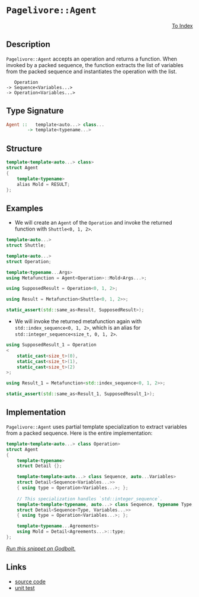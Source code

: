 <!-- Copyright 2024 Feng Mofan
SPDX-License-Identifier: Apache-2.0 -->

# `Pagelivore::Agent`

<p style='text-align: right;'><a href="../../../index.md#higher-order-modifications-2">To Index</a></p>

## Description

`Pagelivore::Agent` accepts an operation and returns a function.
When invoked by a packed sequence, the function extracts the list of variables from the packed sequence and instantiates the operation with the list.

<pre><code>   Operation
-> Sequence&lt;Variables...&gt;
-> Operation&lt;Variables...&gt;</code></pre>

## Type Signature

```Haskell
Agent ::   template<auto...> class...
        -> template<typename...>
```

## Structure

```C++
template<template<auto...> class>
struct Agent
{
    template<typename>
    alias Mold = RESULT;
};
```

## Examples

- We will create an `Agent` of the `Operation` and invoke the returned function with `Shuttle<0, 1, 2>`.

```C++
template<auto...>
struct Shuttle;

template<auto...>
struct Operation;

template<typename...Args>
using Metafunction = Agent<Operation>::Mold<Args...>;

using SupposedResult = Operation<0, 1, 2>;

using Result = Metafunction<Shuttle<0, 1, 2>>;

static_assert(std::same_as<Result, SupposedResult>);
```

- We will invoke the returned metafunction again with `std::index_sequence<0, 1, 2>`, which is an alias for `std::integer_sequence<size_t, 0, 1, 2>`.

```C++
using SupposedResult_1 = Operation
<
    static_cast<size_t>(0),
    static_cast<size_t>(1),
    static_cast<size_t>(2)
>;

using Result_1 = Metafunction<std::index_sequence<0, 1, 2>>;

static_assert(std::same_as<Result_1, SupposedResult_1>);
```

## Implementation

`Pagelivore::Agent` uses partial template specialization to extract variables from a packed sequence. Here is the entire implementation:

```C++
template<template<auto...> class Operation>
struct Agent
{
    template<typename>
    struct Detail {};

    template<template<auto...> class Sequence, auto...Variables>
    struct Detail<Sequence<Variables...>>
    { using type = Operation<Variables...>; };
    
    // This specialization handles `std::integer_sequence`.
    template<template<typename, auto...> class Sequence, typename Type, auto...Variables>
    struct Detail<Sequence<Type, Variables...>>
    { using type = Operation<Variables...>; };

    template<typename...Agreements>
    using Mold = Detail<Agreements...>::type;
};
```

[*Run this snippet on Godbolt.*](https://godbolt.org/#z:OYLghAFBqd5QCxAYwPYBMCmBRdBLAF1QCcAaPECAMzwBtMA7AQwFtMQByARg9KtQYEAysib0QXACx8BBAKoBnTAAUAHpwAMvAFYTStJg1DIApACYAQuYukl9ZATwDKjdAGFUtAK4sGIMxqkrgAyeAyYAHI%2BAEaYxP4AbKQADqgKhE4MHt6%2B/oGp6Y4CoeFRLLHxZkl2mA6ZQgRMxATZPn4Btpj2RQwNTQQlkTFxibaNza25HQrjA2FD5SNVAJS2qF7EyOwcBJgsyQa7JgDMbrv7h5gnbkxeRAB0jyfYANTIBgoKLwDyyXFMPWeJg0AEEZsQvA4XiDgIwCMCQSYAOxWUEvdEvc4HAFXU4EACef2YbCBaIx4MhBBeABFMI06C9kVYkdSTqjEWT0VjLtduTjrrcHk9jq93kxPi8hJgAI5eRhbUgvQWoR73ABqTTwTGi9AUpJBGJeFKhtPptGuUtl8txbg1xC1OswClVQJFCMNTJeXnSRkxhMwjOO1J%2Bf2IAMy1ztDt1LrdxwsjJZbPdGJT6IA9OmXgAVBB4L4KP7ILW0PAAL3DAheCEM6F1jISGhm6BAIDCu1hxAA%2BkorQwtiZG/c05i9tijnixzy8f7iZhFcrY6KPl9LXL%2B/O/UTWAHs/6F3cVY8o9rdfrDcaqaamHQLTL1wPTnu/oqT47ncLsOfUyivT7gFuAYnMGvz/ICpxvjGn5somrLxgiI58hOZyzjuqowsQmB7HCepupyf5hABACynjoIGwbXrepwYVhbCCB%2Bw4iq2BJ/MmoLInB7IIumABUfH8QJ6bcfx2bYEI2b8UJoK8QJslSRyiJmMcYTvF4WCBm4dx0IQ%2BL6uYyn9t46nXMgzZYFQelKSpRlAacaAbskBC4V%2B7HSQJLwAGJ4MQMwvNgqisAcAaSQiSE2ou0GgpekoIHcBD0GxClhQKh5Lgi0WgWG4FcaCyUztubDocQwDOQi3qES8RF0kwVBeP2PTkdCsKCNcmWVgwzytiRtDoNcILFQxro5SC5W%2BkIXjJAUmDoAASk6Xi0FSwEhmBEanIELxcIqZhDQhoKjQBc0KAtS1BpV1W1fVa1uEIsUEPFNobVtLw7XGX7wa5YKNI4yBduKSjNBAzatgoO5/bhbhHSdirjZNaTTVDi3PMsiXCfxkq1AIZH%2BYF9AvCF%2B3/pKE1TbN82LV2XCNW1gLsacI4zOGv2iDM1zpGWmBdvCIoQBoqwM99eDM%2BK3NuOznPc9gEBcPz%2BGMz9XYs6L4tc88EBmCjdPvcNB0vIjBCU41VWNJddQCGzBAtm2DBYKoPb3ta1xPdtrra3tX1M%2BDAMEEDlsg2D4rXPrlMwyT8Nk8dFNcMjbIcKstCcAArLwfgcFopCoJwbjWNYRrrJsQFKTwpAEJocerAA1iAicJPcAAcCRSInSIJJIACcxwt0p%2BicJIvAsBIGiBKn6eZxwvAKCAgSl2ncekHAsAwIgIDrAQyR3OQlBoPsdBxBEO6cKoDcALSty8wDIMgm2SPcZi8NNhAkHgLZbfwggiGI7BSDIgiKCo6iz1ILoLaAB3MMyROA8HjknFOZcM6cG%2BHcdeVJUBUBeEfBIp9JDn0vtfW%2BLwIAeB3vQYgjIi7LF4DPLQqwIBIG3skXeZAKAQHoYwkAwApBmD4HQXYPlKDRDgdEMITR8SQN4EI5gxB8TfGiNoWoM9i7bzogQb4DBaCiMAVgaIXhgA3FoLQSe3BeBYBYIYYA4hNHeXkXgAAbk6OBmBVC1DuNsYu7YuhwNLNEMMUiPBYDgQQe0A8jGkDscQaI8NaSmKMKWIwZdVhUAMCVNUeBMAgNAqnYub9hCiHEN/bJf81BwOAfoMxKAc6WH0HgaIk9ICrFQI5TIhjj7NmAqYSw1gAi8FQGE%2B0WBakQFWDUM2fgICuEmH4LaIR5hlAqHoAoGQBATPmWkRZDBBizJGFtYZPQ%2BgTE8G0PQOz6izA2cMeI2zZjLMuf0M5iwLlDPzlsCQ0CODJ1ICPbpnB0EnzPhfK%2BUh8EQFwI/Uh%2BkZaUPiasBAmAmBYHiIM0gVdJDHHuB3JEkgNCSDMJIRsGga5tx7hwPupAB7HC4PcRuCQ65tzrlwBIidJBcETh3JInz4Hj1sFPEu8T55L1oSvJBG9mGsJIfvNgnAmgsBsUiY%2BTA3gGF9FwNu9wKXpwfkQPpehskfzydIApSgimAN0FwsBTAIFGNee89lY9EFrzuC8VBSpiDStlfKsUSqVVqoIUQhhJCyHHA1pC2eNC6GoGIXETeLDw1%2BpGFKmVx8PUcLblwQINBFpxEnhAARgCJEiLEaQPNUiZFyIcAWpRcJVHqLgVonReiDEFpMWYix6d8CYTqHYwx6qnHIBcQW9xCdAFeJ8fiPx2x06BLwME4uYSIlKCic2wivLElMGSak9JRIC06tyV/fVshCkAPTia0pcT2lWEqV4gZ9TGkCGaa0oMZ7Omj16c/exdTOjdEyC4G21ygg2zuXMraCyei/uA5kADWyP3WIEHsloBzcjbK6NB3opyZnnKOVc%2BDkyxi3LQ/cl5awNjPJlkS61cCx7OtdXKhVZjNpevuBoAhILNUBohTykN0LYXwsoK8klZKVVYqRCypESJjjYtxUyj55HOAT25VQueC9l6r2QVG0Ve8D4cClWfFgCgbFXxscq%2B4lwZj33wJq5%2B2rZC6t3T/eQhrD06BAMcUgZqLVQNI7AwBtqhUoLQVp7BOm9MvAMyq4zVJCExsYQG44FD2PUPnmGiNTCt6RZISAPTk0uwha7GFv6LrW7cIzXw7NgjhFSILUW6Rsj5HlvDcoqtGjW2YG0bosQDaQlNpieO4xViO32MAY45xux%2B2CA8UO6pI6x0BKCQW2dkS9iLriSGvgSSFApLSRkrdVmd0SD3b/ezxSnMnuMBUmwl74DXp6IY9MwNH2WC6RnF9/SLtQZGd%2B9wWG9DTNKOhoDqyQOfb%2B4UcDeHAOvd2ZhnI2HjkwdQz9/DNz9lQ4w7h%2BHgHHlEa/lazzo9vn%2BZeIF/ThmwtMbMyQVjsX5PLE43CkYiLB18f8Cq44xxE6JyxamjQLOW51yk15mTXLp5QqRSAFFqrjh10ZUpdnCQlItyJccHHXzOVU9eXfPnuOVfC7CekZwkggA%3D)

## Links

- [source code](../../../../conceptrodon/pagelivore/agent.hpp)
- [unit test](../../../../tests/unit/metafunctions/pagelivore/agent.test.hpp)
